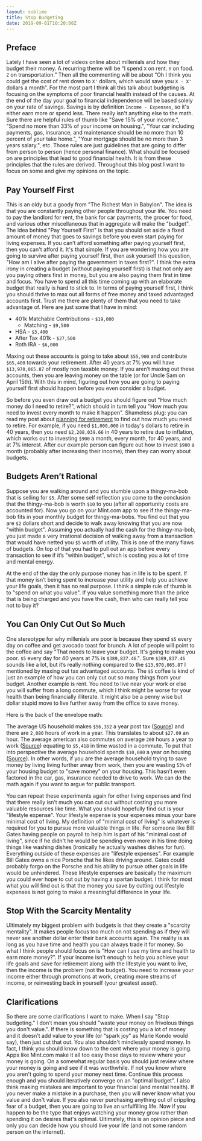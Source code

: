 ```yaml
---
layout: sublime
title: Stop Budgeting
date: 2019-09-01T10:20:00Z
---
```


## Preface
Lately I have seen a lot of videos online about millenials and how they budget their money. A recurring theme will be “I spend `X` on rent. `Y` on food. `Z` on transportation.” Then all the commenting will be about “Oh I think you could get the cost of rent down to `X'` dollars, which would save you `X - X'` dollars a month”. For the most part I think all this talk about budgeting is focusing on the symptoms of poor financial health instead of the causes. At the end of the day your goal to financial independence will be based solely on your rate of savings. Savings is by definition `Income - Expenses`, so it's either earn more or spend less. There really isn't anything else to the math. Sure there are helpful rules of thumb like "Save 15% of your income.", "Spend no more than 33% of your income on housing.", "Your car including payments, gas, insurance, and maintenance should be no more than 10 percent of your take home.", "Your mortgage should be no more than 3 years salary.", etc. Those rules are just guidelines that are going to differ from person to person (hence personal finance). What should be focused on are principles that lead to good financial health. It is from these principles that the rules are derived. Throughout this blog post I want to focus on some and give my opinions on the topic.

## Pay Yourself First
This is an oldy but a goody from "The Richest Man in Babylon". The idea is that you are constantly paying other people throughout your life. You need to pay the landlord for rent, the bank for car payments, the grocer for food, and various other miscellaneous that in aggregate will make the "budget". The idea behind "Pay Yourself First" is that you should set aside a fixed amount of money that goes to savings before you even start paying for living expenses. If you can’t afford something after paying yourself first, then you can't afford it. It's that simple. If you are wondering how you are going to survive after paying yourself first, then ask yourself this question, "How am I alive after paying the government in taxes first?". I think the extra irony in creating a budget (without paying yourself first) is that not only are you paying others first in money, but you are also paying them first in time and focus. You have to spend all this time coming up with an elaborate budget that really is hard to stick to. In terms of paying yourself first, I think you should thrive to max out all forms of free money and taxed advantaged accounts first. Trust me there are plenty of them that you need to take advantage of. Here are just some that I have in mind:

* 401k Matchable Contributions - `$19,000`
  * Matching - `$9,500`
* HSA - `$3,400`
* After Tax 401k - `$27,500`
* Roth IRA - `$6,000` 

Maxing out these accounts is going to take about `$55,900` and contribute `$65,400` towards your retirement. After 40 years at 7% you will have `$13,970,065.87` of mostly non taxable money. If you aren’t maxing out these accounts, then you are leaving money on the table (or for Uncle Sam on April 15th). With this in mind, figuring out how you are going to paying yourself first should happen before you even consider a budget. 

So before you even draw out a budget you should figure out "How much money do I need to retire?", which should in turn tell you "How much you need to invest every month to make it happen". Shameless plug: you can read my post about [planning for retirement](http://brandonchong.net/planning-for-retirement) to find out how much you need to retire. For example, if you need `$1,000,000` in today's dollars to retire in 40 years, then you need `$2,208,039.66` in 40 years to retire due to inflation, which works out to investing `$900` a month, every month, for 40 years, and at 7% interest. After our example person can figure out how to invest `$900` a month (probably after increasing their income), then they can worry about budgets.

## Budgets Aren’t Rational
Suppose you are walking around and you stumble upon a thingy-ma-bob that is selling for `$5`. After some self reflection you come to the conclusion that the thingy-ma-bob is worth `$10` to you (after all opportunity costs are accounted for). Now you go on your Mint.com app to see if the thingy-ma-bob fits in your monthly budget for thingy-ma-bobs. You find out that you are `$2` dollars short and decide to walk away knowing that you are now "within budget". Assuming you actually had the cash for the thingy-ma-bob, you just made a very irrational decision of walking away from a transaction that would have netted you `$5` worth of utility. This is one of the many flaws of budgets. On top of that you had to pull out an app before every transaction to see if it’s "within budget", which is costing you a lot of time and mental energy. 

At the end of the day the only purpose money has in life is to be spent. If that money isn’t being spent to increase your utility and help you achieve your life goals, then it has no real purpose. I think a simple rule of thumb is to "spend on what you value". If you value something more than the price that is being charged and you have the cash, then who can really tell you not to buy it?

## You Can Only Cut Out So Much
One stereotype for why millenials are poor is because they spend `$5` every day on coffee and get avocado toast for brunch. A lot of people will point to the coffee and say "That needs to leave your budget. It's going to make you poor. `$5` every day for 40 years at 7% is `$389,837.46`.". Sure `$389,837.46` sounds like a lot, but it’s really nothing compared to the `$13,970,065.87` I mentioned by maxing out tax advantaged accounts. The `$5` coffee is kind of just an example of how you can only cut out so many things from your budget. Another example is rent. You need to live near your work or else you will suffer from a long commute, which I think might be worse for your health than being financially illiterate. It might also be a penny wise but dollar stupid move to live further away from the office to save money.

Here is the back of the envelope math: 

The average US household makes `$56,352`‬ a year post tax ([Source](https://www.valuepenguin.com/average-household-budget)) and there are `2,080` hours of work in a year. This translates to about `$27.09` an hour. The average american also commutes on average `200` hours a year to work ([Source](https://www.census.gov/library/visualizations/interactive/travel-time.html)) equating to `$5,418` in time wasted in a commute. To put that into perspective the average household spends `$10,080` a year on housing ([Source](https://www.valuepenguin.com/average-household-budget)). In other words, if you are the average household trying to save money by living living further away from work, then you are wasting `53%` of your housing budget to "save money" on your housing. This hasn’t even factored in the car, gas, insurance needed to drive to work. We can do the math again if you want to argue for public transport. 

You can repeat these experiments again for other living expenses and find that there really isn’t much you can cut out without costing you more valuable resources like time. What you should hopefully find out is your "lifestyle expense". Your lifestyle expense is your expenses minus your bare minimal cost of living. My definition of "minimal cost of living" is whatever is required for you to pursue more valuable things in life. For someone like Bill Gates having people on payroll to help him is part of his "minimal cost of living", since if he didn't he would be spending even more in his time doing things like washing dishes (ironically he actually washes dishes for fun). Everything outside of these expenses are "lifestyle expenses". For example Bill Gates owns a nice Porsche that he likes driving around. Gates could probably forgo on the Porsche and his ability to pursue other goals in life would be unhindered. These lifestyle expenses are basically the maximum you could ever hope to cut out by having a spartan budget. I think for most what you will find out is that the money you save by cutting out lifestyle expenses is not going to make a meaningful difference in your life.

## Stop With the Scarcity Mentality
Ultimately my biggest problem with budgets is that they create a "scarcity mentality". It makes people focus too much on not spending as if they will never see another dollar enter their bank accounts again. The reality is as long as you have time and health you can always trade it for money. So what I think people should focus on is "How can I use my time and health to earn more money?". If your income isn't enough to help you achieve your life goals and save for retirement along with the lifestyle you want to live, then the income is the problem (not the budget). You need to increase your income either through promotions at work, creating more streams of income, or reinvesting back in yourself (your greatest asset). 

## Clarifications
So there are some clarifications I want to make. When I say "Stop budgeting." I don’t mean you should "waste your money on frivolous things you don't value.". If there is something that is costing you a lot of money and it doesn’t add value to your life (or “spark joy” as Marie Kondo would say), then just cut that out. You also shouldn't mindlessly spend money. In fact, I think you should know down to the cent where your money is going. Apps like Mint.com make it all too easy these days to review where your money is going. On a somewhat regular basis you should just review where your money is going and see if it was worthwhile. If not you know where you aren't going to spend your money next time. Continue this process enough and you should iteratively converge on an "optimal budget". I also think making mistakes are important to your financial (and mental health). If you never make a mistake in a purchase, then you will never know what you value and don't value. If you also never purchasing anything out of crippling fear of a budget, then you are going to live an unfulfilling life. Now if you happen to be the type that enjoys watching your money grow rather than spending it on desires that's optimal. Ultimately, this is an opinion piece and only you can decide how you should live your life (and not some random person on the internet).
